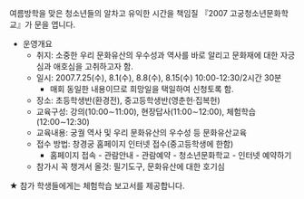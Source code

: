 여름방학을 맞은 청소년들의 알차고 유익한 시간을 책임질 『2007 고궁청소년문화학교』가 문을 엽니다.
- 운영개요
  - 취지: 소중한 우리 문화유산의 우수성과 역사를 바로 알리고 문화재에 대한 자긍심과 애호심을 고취하고자 함.
  - 일시: 2007.7.25(수), 8.1(수), 8.8(수), 8.15(수) 10:00-12:30/2시간 30분
    - 매회 동일한 내용이므로 희망일을 택일하여 신청토록 함.
  - 장소: 초등학생반(환경전), 중고등학생반(영춘헌·집복헌)
  - 교육구성: 강의(10:00∼11:00), 현장답사(11:00∼12:00), 체험학습(12:00∼12:30)
  - 교육내용: 궁궐 역사 및 우리 문화유산의 우수성 등 문화유산교육
  - 접수 방법: 창경궁 홈페이지 인터넷 접수(중고등학생에 한함)
    - 홈페이지 접속 - 관람안내 - 관람예약 - 청소년문화학교 - 인터넷 예약하기
  - 참가시 꼭 챙겨서 올것: 필기도구, 문화유산에 대한 호기심

★ 참가 학생들에게는 체험학습 보고서를 제공합니다.